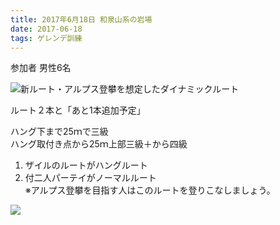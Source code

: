 ```yaml
---
title: 2017年6月18日 和泉山系の岩場  
date: 2017-06-18
tags: ゲレンデ訓練
---
```


参加者 男性6名  

![新ルート・アルプス登攀を想定したダイナミックルート](/2017/06/18/20170618/p1_2.jpg)  

ルート２本と「あと1本追加予定」  

ハング下まで25ｍで三級  
ハング取付き点から25ｍ上部三級＋から四級  
1. ザイルのルートがハングルート  
2. 付二人パーテイがノーマルルート  
※アルプス登攀を目指す人はこのルートを登りこなしましょう。  

![](/2017/06/18/20170618/p2_2.jpg)
